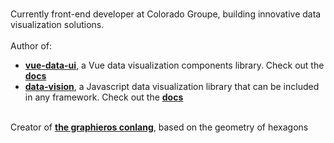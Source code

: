 ###
Currently front-end developer at Colorado Groupe, building innovative data visualization solutions.
<br/><br/>
Author of: <br/> 
- <a href="https://www.npmjs.com/package/vue-data-ui?activeTab=readme"><b>vue-data-ui</b></a>, a Vue data visualization components library. Check out the <a href="https://vue-data-ui.graphieros.com"><b>docs</b></a>
- <a href="https://www.npmjs.com/package/data-vision?activeTab=readme"><b>data-vision</b></a>, a Javascript data visualization library that can be included in any framework. Check out the <a href="https://data-vision.graphieros.com"><b>docs</b></a>
<br/>
Creator of <a href="https://en.graphieros.com"><b>the graphieros conlang</b></a>, based on the geometry of hexagons
